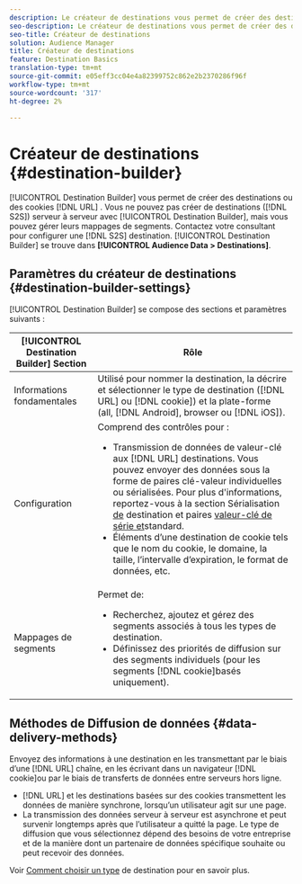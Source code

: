 ```yaml
---
description: Le créateur de destinations vous permet de créer des destinations URL basées sur des cookies ou DNL. Vous ne pouvez pas créer de destinations de serveur à serveur (S2S) avec le créateur de destinations, mais vous pouvez gérer leurs mappages de segments. Contactez votre consultant pour configurer une destination S2S. Le créateur de destinations se trouve sous Données d’Audience > Destinations.
seo-description: Le créateur de destinations vous permet de créer des destinations URL basées sur des cookies ou DNL. Vous ne pouvez pas créer de destinations de serveur à serveur (S2S) avec le créateur de destinations, mais vous pouvez gérer leurs mappages de segments. Contactez votre consultant pour configurer une destination S2S. Le créateur de destinations se trouve sous Données d’Audience > Destinations.
seo-title: Créateur de destinations
solution: Audience Manager
title: Créateur de destinations
feature: Destination Basics
translation-type: tm+mt
source-git-commit: e05eff3cc04e4a82399752c862e2b2370286f96f
workflow-type: tm+mt
source-wordcount: '317'
ht-degree: 2%

---
```



# Créateur de destinations {#destination-builder}

[!UICONTROL Destination Builder] vous permet de créer des destinations ou des cookies [!DNL URL] . Vous ne pouvez pas créer de destinations ([!DNL S2S]) serveur à serveur avec [!UICONTROL Destination Builder], mais vous pouvez gérer leurs mappages de segments. Contactez votre consultant pour configurer une [!DNL S2S] destination. [!UICONTROL Destination Builder] se trouve dans **[!UICONTROL Audience Data > Destinations]**.

## Paramètres du créateur de destinations {#destination-builder-settings}

<!-- destination-builder.xml -->

[!UICONTROL Destination Builder] se compose des sections et paramètres suivants :

| [!UICONTROL Destination Builder] Section | Rôle |
|--- |--- |
| Informations fondamentales | Utilisé pour nommer la destination, la décrire et sélectionner le type de destination ([!DNL URL] ou [!DNL cookie]) et la plate-forme (all, [!DNL Android], browser ou [!DNL iOS]). |
| Configuration | Comprend des contrôles pour : <br/><ul><li>Transmission de données de valeur-clé aux [!DNL URL] destinations. Vous pouvez envoyer des données sous la forme de paires clé-valeur individuelles ou sérialisées. Pour plus d&#39;informations, reportez-vous à la section Sérialisation [de](../../features/destinations/key-value-pairs.md#destination-serialized) destination et paires [valeur-clé de série et](../../features/destinations/key-value-pairs.md)standard. </li><li>Éléments d’une destination de cookie tels que le nom du cookie, le domaine, la taille, l’intervalle d’expiration, le format de données, etc.</li></ul> |
| Mappages de segments | Permet de: <br/><ul><li>Recherchez, ajoutez et gérez des segments associés à tous les types de destination. </li><li>Définissez des priorités de diffusion sur des segments individuels (pour les segments [!DNL cookie]basés uniquement).</li></ul> |

## Méthodes de Diffusion de données {#data-delivery-methods}

Envoyez des informations à une destination en les transmettant par le biais d’une [!DNL URL] chaîne, en les écrivant dans un navigateur [!DNL cookie]ou par le biais de transferts de données entre serveurs hors ligne.

* [!DNL URL] et les destinations basées sur des cookies transmettent les données de manière synchrone, lorsqu’un utilisateur agit sur une page.
* La transmission des données serveur à serveur est asynchrone et peut survenir longtemps après que l’utilisateur a quitté la page. Le type de diffusion que vous sélectionnez dépend des besoins de votre entreprise et de la manière dont un partenaire de données spécifique souhaite ou peut recevoir des données.

Voir [Comment choisir un type](../../features/destinations/destinations.md) de destination pour en savoir plus.